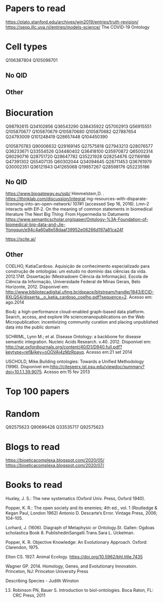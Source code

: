 # Papers to read
https://plato.stanford.edu/archives/win2019/entries/truth-revision/
https://seop.illc.uva.nl/entries/models-science/
The COVID-19 Ontology 

# Cell types

Q106387804
Q105098701






## No QID

## Other

# Biocuration





















Q98792615
Q34102856
Q36543290
Q38435922
Q57002913
Q56915551
Q105870677
Q105870679
Q105870680
Q105870682
Q27887654
Q24793009
Q101248419
Q28657448
Q104450390

Q105870783
Q90006632
Q29169145
Q27575818
Q27943213
Q28076577
Q36233671
Q33554526
Q34480402
Q36418100
Q35970872
Q65002314
Q90290716
Q28751720
Q28647782
Q35221928
Q28254676
Q21169186
Q47391302
Q55407135
Q60302044
Q34094645
Q28711453
Q36761979
Q30002351
Q36121943
Q41265068
Q19857267
Q28598176
Q52235186

## No QID

https://www.biogateway.eu/ssb/
Himmelstein,D. . https://thinklab.com/discussion/integrat ing-resources-with-disparate-licensing-into-an-open-network/ 107#1 (accessed Sep 16, 2016).
Lmn-2 interacts with Elf-2. On the meaning of common statements in biomedical literature
The Next Big Thing: From Hypermedia to Datuments
https://www.semanticscholar.org/paper/Ontology-%3A-Foundation-of-biomedical-big-data-and-Jie-Yongqun/e94c4a60a8e58daaf39952e06266d197a81ca24f

https://scite.ai/ 



## Other
COELHO, KatiaCardoso. Aquisição de conhecimento especializado para construção de ontologias: um estudo no domínio das ciências da vida. 2012.174f. Dissertação (Mestradoem Ciência da Informação). Escola de Ciência da Informação, Universidade Federal de Minas Gerais, Belo Horizonte, 2012. Disponível em: http://www.bibliotecadigital.ufmg.br/dspace/bitstream/handle/1843/ECID-8XLQS4/disserta__o_katia_cardoso_coelho.pdf?sequence=2. Acesso em: ago.2014

Bio4j: a high-performance cloud-enabled graph-based data platform.
Search, access, and explore life sciencenanopublications on the Web
Micropublication: incentivizing community curation and placing unpublished data into the public domain

SCHRIML, Lynn M.; et al. Disease Ontology: a backbone for disease semantic integration. Nucleic Acids Research. v.40. 2012. Disponível em: http://nar.oxfordjournals.org/content/40/D1/D940.full.pdf?keytype=ref&ijkey=oOOVAj4zMzRpayq. Acesso em:21 set 2014

USCHOLD, Mike.Building ontologies: Towards a Unified Methodology (1996). Disponível em:http://citeseerx.ist.psu.edu/viewdoc/summary?doi=10.1.1.39.9075. Acesso em:15 fev 2013


# Top 100 papers
# Random
Q92575623
Q90696426
Q33535717
Q92575623

# Blogs to read
https://bioeticacomplexa.blogspot.com/2020/05/
https://bioeticacomplexa.blogspot.com/2020/07/
# Books to read
Huxley, J. S.: The new systematics (Oxford Univ. Press, Oxford 1940).

Popper, K. R.: The open society and its enemies; 4th ed., vol. 1 (Routledge & Kegan Paul, London 1962)
Antonio D. Descarte’s Error. Vintage Press, 2006; 104–105.

Lorhard, J. (1606). Diagraph of Metaphysic or Ontology.St. Gallen: Ogdoas scholastica Book 8. PublishedinSangalli.Trans.Sara L. Uckelman.

Popper, K. R. Objective Knowledge: An Evolutionary Approach. Oxford: Clarendon, 1975.

 Elton CS. 1927. Animal Ecology. https://doi.org/10.5962/bhl.title.7435 

Wagner GP. 2014. Homology, Genes, and Evolutionary Innovatoin.
Princeton, NJ: Princeton University Press

Describing Species - Judith Winston

13.  Robinson  PN,  Bauer  S.  Introduction  to  biol-ontologies.  Boca  Raton,  FL:    CRC  Press, 2011
